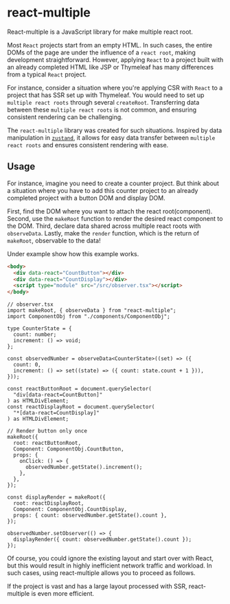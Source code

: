 # react-multiple

React-multiple is a JavaScript library for make multiple react root.

Most `React` projects start from an empty HTML. In such cases, the entire DOMs of the page are under the influence of a `react root`, making development straightforward. However, applying `React` to a project built with an already completed HTML like JSP or Thymeleaf has many differences from a typical `React` project.

For instance, consider a situation where you're applying CSR with `React` to a project that has SSR set up with Thymeleaf. You would need to set up `multiple react roots` through several `createRoot`. Transferring data between these `multiple react roots` is not common, and ensuring consistent rendering can be challenging.

The `react-multiple` library was created for such situations. Inspired by data manipulation in [`zustand`](https://github.com/pmndrs/zustand), it allows for easy data transfer between `multiple react roots` and ensures consistent rendering with ease.

## Usage

For instance, imagine you need to create a counter project. But think about a situation where you have to add this counter project to an already completed project with a button DOM and display DOM.

First, find the DOM where you want to attach the react root(component).
Second, use the `makeRoot` function to render the desired react component to the DOM.
Third, declare data shared across multiple react roots with `observeData`.
Lastly, make the `render` function, which is the return of `makeRoot`, observable to the data!

Under example show how this example works.

```html
<body>
  <div data-react="CountButton"></div>
  <div data-react="CountDisplay"></div>
  <script type="module" src="/src/observer.tsx"></script>
</body>
```

```tsx
// observer.tsx
import makeRoot, { observeData } from "react-multiple";
import ComponentObj from "./components/ComponentObj";

type CounterState = {
  count: number;
  increment: () => void;
};

const observedNumber = observeData<CounterState>((set) => ({
  count: 0,
  increment: () => set((state) => ({ count: state.count + 1 })),
}));

const reactButtonRoot = document.querySelector(
  "div[data-react=CountButton]"
) as HTMLDivElement;
const reactDisplayRoot = document.querySelector(
  "*[data-react=CountDisplay]"
) as HTMLDivElement;

// Render button only once
makeRoot({
  root: reactButtonRoot,
  Component: ComponentObj.CountButton,
  props: {
    onClick: () => {
      observedNumber.getState().increment();
    },
  },
});

const displayRender = makeRoot({
  root: reactDisplayRoot,
  Component: ComponentObj.CountDisplay,
  props: { count: observedNumber.getState().count },
});

observedNumber.setObserver(() => {
  displayRender({ count: observedNumber.getState().count });
});
```

Of course, you could ignore the existing layout and start over with React, but this would result in highly inefficient network traffic and workload. In such cases, using react-multiple allows you to proceed as follows.

If the project is vast and has a large layout processed with SSR, react-multiple is even more efficient.
